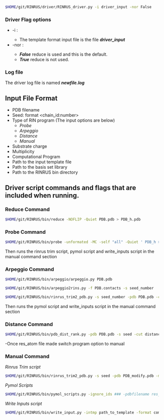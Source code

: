 


```bash
$HOME/git/RINRUS/driver/RINRUS_driver.py -i driver_input -nor False 
``` 
### Driver Flag options
- -i <filename>:
  - The template format input file is the file **_driver_input_**  
- -nor <boolean>:
  - **_False_** reduce is used and this is the default.
  - **_True_** reduce is not used.

### Log file
The driver log file is named **_newfile.log_**

## Input File Format
- PDB filename
- Seed: format <chain_id:number>
- Type of RIN program (The input options are below)
  - _Probe_
  - _Arpeggio_
  - _Distance_
  - _Manual_
- Substrate charge
- Multiplicity
- Computational Program
- Path to the input template file
- Path to the basis set library
- Path to the RINRUS bin directory

## Driver script commands and flags that are included when running. ##
### Reduce Command
```bash
$HOME/git/RINRUS/bin/reduce -NOFLIP -Quiet PDB.pdb > PDB_h.pdb 
```
### Probe Command
```bash
$HOME/git/RINRUS/bin/probe -unformated -MC -self "all" -Quiet ' PDB_h > PDB.probe
```
Then runs the rinrus trim script, pymol script and write_inputs script in the manual command section
### Arpeggio Command
```bash
$HOME/git/RINRUS/bin/arpeggio/arpeggio.py PDB.pdb
```

```bash
$HOME/git/RINRUS/bin/arpeggio2rins.py -f PDB.contacts -s seed_number
```

```bash
$HOME/git/RINRUS/bin/rinrus_trim2_pdb.py -s seed_number -pdb PDB.pdb -c contact_counts.dat -model NNN
```
Then runs the pymol script and write_inputs script in the manual command section

### Distance Command
```bash
$HOME/git/RINRUS/bin/pdb_dist_rank.py -pdb PDB.pdb -s seed -cut distance -type avg/mass
```
-Once res_atom file made switch program option to manual

### Manual Command
_Rinrus Trim script_
```bash
$HOME/git/RINRUS/bin/rinrus_trim2_pdb.py -s seed -pdb PDB_modify.pdb -model NNN
```
_Pymol Scripts_
```bash
$HOME/git/RINRUS/bin/pymol_scripts.py -ignore_ids ### -pdbfilename res_#.pdb
```
_Write Inputs script_
```bash
$HOME/git/RINRUS/bin/write_input.py -intmp path_to_template -format computational_program -basisinfo path_to_basis_info -c charge -noh res_#.pdb -adh res_#_h.pdb
```
